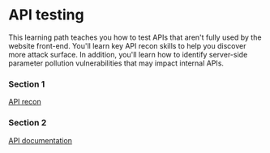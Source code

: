 # API testing
This learning path teaches you how to test APIs that aren't fully used by the website front-end. You'll learn key API recon skills to help you discover more attack surface. In addition, you'll learn how to identify server-side parameter pollution vulnerabilities that may impact internal APIs.

### Section 1
[API recon](https://github.com/MdAmiruddin/PortSwigger/blob/main/API%20Pentestiing/api-recon.md "Visit API recon")

### Section 2
[API documentation](https://github.com/MdAmiruddin/PortSwigger/blob/main/API%20Pentestiing/API%20documentation.md "Visit API documentation")



